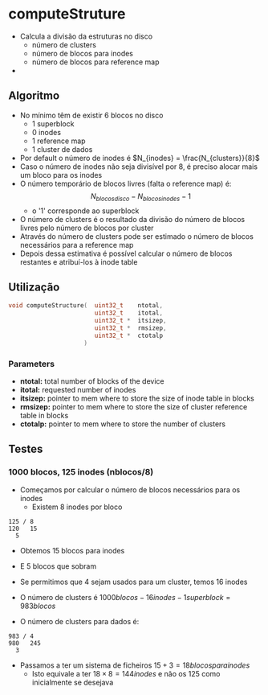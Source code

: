 # computeStruture
- Calcula a divisão da estruturas no disco
	- número de clusters
	- número de blocos para inodes
	- número de blocos para reference map
- 

## Algoritmo
- No mínimo têm de existir 6 blocos no disco
	- 1 superblock
	- 0 inodes
	- 1 reference map
	- 1 cluster de dados
- Por default o número de inodes é $N_{inodes} = \frac{N_{clusters}}{8}$
- Caso o número de inodes não seja divisível por 8, é preciso alocar mais um bloco para os inodes
- O número temporário de blocos livres (falta o reference map) é: $$N_{blocos disco} - N_{blocos inodes} - 1$$
	- o '1' corresponde ao superblock
- O número de clusters é o resultado da divisão do número de blocos livres pelo número de blocos por cluster
- Através do número de clusters pode ser estimado o número de blocos necessários para a reference map
- Depois dessa estimativa é possível calcular o número de blocos restantes e atribuí-los à inode table

## Utilização

```c
void computeStructure( 	uint32_t  	ntotal,
						uint32_t  	itotal,
						uint32_t * 	itsizep,
						uint32_t * 	rmsizep,
						uint32_t * 	ctotalp 
					 ) 		
```

### Parameters
- **ntotal:** total number of blocks of the device
- **itotal:** requested number of inodes
- **itsizep:** pointer to mem where to store the size of inode table in blocks
- **rmsizep:** pointer to mem where to store the size of cluster reference table in blocks
- **ctotalp:** pointer to mem where to store the number of clusters

## Testes
### 1000 blocos, 125 inodes (nblocos/8)
- Começamos por calcular o número de blocos necessários para os inodes 
	- Existem 8 inodes por bloco

```
125 / 8 
120   15
  5
```
- Obtemos 15 blocos para inodes 
- E 5 blocos que sobram
- Se permitimos que 4 sejam usados para um cluster, temos 16 inodes
- O número de clusters é $1000 blocos - 16 inodes - 1 superblock = 983 blocos$

- O número de clusters para dados é:
```
983 / 4 
980   245
  3  
```

- Passamos a ter um sistema de ficheiros $15 + 3 = 18 blocos para inodes$
	- Isto equivale a ter $18 \times 8 = 144 inodes$ e não os 125 como inicialmente se desejava


